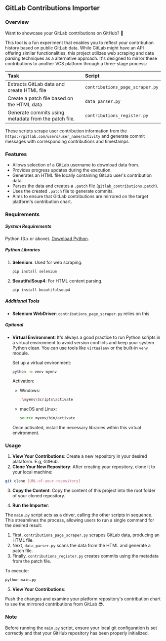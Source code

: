 ## GitLab Contributions Importer

### Overview

Want to showcase your GitLab contributions on GitHub? 👀

This tool is a fun experiment that enables you to reflect your contribution history based on public GitLab data. While GitLab might have an API offering similar functionalities, this project utilizes web scraping and data parsing techniques as a alternative approach. It's designed to mirror these contributions to another VCS platform through a three-stage process:

| Task                                                 | Script                          |
| :--------------------------------------------------- | :------------------------------ |
| Extracts GitLab data and create HTML file            | `contributions_page_scraper.py` |
| Create a patch file based on the HTML data           | `data_parser.py`                |
| Generate commits using metadata from the patch file. | `contributions_register.py`     |

These scripts scrape user contribution information from the `https://gitlab.com/users/user_name/activity` and generate commit messages with corresponding contributions and timestamps.

### Features

- Allows selection of a GitLab username to download data from.
- Provides progress updates during the execution.
- Generates an HTML file locally containing GitLab user's contribution data.
- Parses the data and creates a `.patch` file (`gitlab_contributions.patch`).
- Uses the created `.patch` file to generate commits.
- Aims to ensure that GitLab contributions are mirrored on the target platform's contribution chart.

### Requirements

##### System Requirements

Python (3.x or above). [Download Python](https://www.python.org/downloads/).

##### Python Libraries

1. **Selenium**: Used for web scraping.

   ```bash
   pip install selenium
   ```

2. **BeautifulSoup4**: For HTML content parsing.
   ```bash
   pip install beautifulsoup4
   ```

##### Additional Tools

- **Selenium WebDriver**: `contributions_page_scraper.py` relies on this.

##### Optional

- **Virtual Environment**: It's always a good practice to run Python scripts in a virtual environment to avoid version conflicts and keep your system Python clean. You can use tools like `virtualenv` or the built-in `venv` module.

  Set up a virtual environment:

  ```bash
  python -m venv myenv
  ```

  Activation:

  - Windows:

    ```bash
    .\myenv\Scripts\activate
    ```

  - macOS and Linux:
    ```bash
    source myenv/bin/activate
    ```

  Once activated, install the necessary libraries within this virtual environment.

### Usage

1. **View Your Contributions**:
   Create a new repository in your desired plataform. E.g, GitHub.
2. **Clone Your New Repository**:
   After creating your repository, clone it to your local machine:

```bash
git clone [URL-of-your-repository]

```

3. **Copy the Content**:
   Copy the content of this project into the root folder of your cloned repository.

4. **Run the Importer**:

The `main.py` script acts as a driver, calling the other scripts in sequence. This streamlines the process, allowing users to run a single command for the desired result:

1. First, `contributions_page_scraper.py` scrapes GitLab data, producing an HTML file.
2. Next, `data_parser.py` scans the data from the HTML and generate a patch file.
3. Finally, `contributions_register.py` creates commits using the metadata from the patch file.

To execute:

```python
python main.py
```

5. **View Your Contributions**:

Push the changes and examine your platform repository's contribution chart to see the mirrored contributions from GitLab 😎.

### Note

Before running the `main.py` script, ensure your local git configuration is set correctly and that your GitHub repository has been properly initialized.
